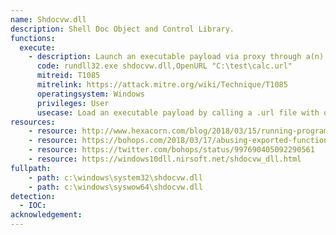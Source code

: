 ```yaml
---
name: Shdocvw.dll
description: Shell Doc Object and Control Library.
functions:
  execute:
    - description: Launch an executable payload via proxy through a(n) URL (information) file by calling OpenURL.
      code: rundll32.exe shdocvw.dll,OpenURL "C:\test\calc.url"
      mitreid: T1085
      mitrelink: https://attack.mitre.org/wiki/Technique/T1085
      operatingsystem: Windows
      privileges: User
      usecase: Load an executable payload by calling a .url file with or without quotes.  The .url file extension can be renamed.
resources:
    - resource: http://www.hexacorn.com/blog/2018/03/15/running-programs-via-proxy-jumping-on-a-edr-bypass-trampoline-part-5/
    - resource: https://bohops.com/2018/03/17/abusing-exported-functions-and-exposed-dcom-interfaces-for-pass-thru-command-execution-and-lateral-movement/
    - resource: https://twitter.com/bohops/status/997690405092290561
    - resource: https://windows10dll.nirsoft.net/shdocvw_dll.html
fullpath:
    - path: c:\windows\system32\shdocvw.dll
    - path: c:\windows\syswow64\shdocvw.dll
detection:
  - IOC: 
acknowledgement:
---
```


